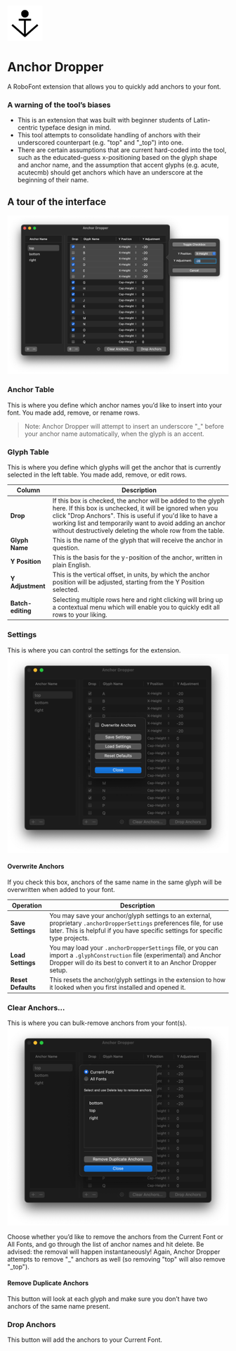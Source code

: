 <img src="source/resources/mechanic_icon.png"  width="80">

# Anchor Dropper

A RoboFont extension that allows you to quickly add anchors to your font.

### A warning of the tool’s biases
- This is an extension that was built with beginner students of Latin-centric typeface design in mind.
- This tool attempts to consolidate handling of anchors with their underscored counterpart (e.g. "top" and "_top") into one.
- There are certain assumptions that are current hard-coded into the tool, such as the educated-guess x-positioning based on the glyph shape and anchor name, and the assumption that accent glyphs (e.g. acute, acutecmb) should get anchors which have an underscore at the beginning of their name.

## A tour of the interface

![](source/resources/ui-main.png)

### Anchor Table
This is where you define which anchor names you’d like to insert into your font. You made add, remove, or rename rows.
> Note: Anchor Dropper will attempt to insert an underscore "_" before your anchor name automatically, when the glyph is an accent.

###  Glyph Table
This is where you define which glyphs will get the anchor that is currently selected in the left table. You made add, remove, or edit rows.

| Column | Description |
| --- | --- |
| **Drop** | If this box is checked, the anchor will be added to the glyph here. If this box is unchecked, it will be ignored when you click "Drop Anchors". This is useful if you'd like to have a working list and temporarily want to avoid adding an anchor without destructively deleting the whole row from the table. |
| **Glyph Name** | This is the name of the glyph that will receive the anchor in question. |
| **Y Position** | This is the basis for the y-position of the anchor, written in plain English. |
| **Y Adjustment** | This is the vertical offset, in units, by which the anchor position will be adjusted, starting from the Y Position selected. |
| **Batch-editing** | Selecting multiple rows here and right clicking will bring up a contextual menu which will enable you to quickly edit all rows to your liking. |

### Settings
This is where you can control the settings for the extension.
![](source/resources/ui-settings.png)
#### Overwrite Anchors
If you check this box, anchors of the same name in the same glyph will be overwritten when added to your font.

| Operation | Description |
| --- | --- |
| **Save Settings** | You may save your anchor/glyph settings to an external, proprietary `.anchorDropperSettings` preferences file, for use later. This is helpful if you have specific settings for specific type projects. |
| **Load Settings** | You may load your `.anchorDropperSettings` file, or you can import a `.glyphConstruction` file (experimental) and Anchor Dropper will do its best to convert it to an Anchor Dropper setup. |
| **Reset Defaults** | This resets the anchor/glyph settings in the extension to how it looked when you first installed and opened it. |

### Clear Anchors...
This is where you can bulk-remove anchors from your font(s). ![](source/resources/ui-clear_anchors.png)

Choose whether you’d like to remove the anchors from the Current Font or All Fonts, and go through the list of anchor names and hit delete. Be advised: the removal will happen instantaneously! Again, Anchor Dropper attempts to remove "\_" anchors as well (so removing "top" will also remove "\_top").

#### Remove Duplicate Anchors
This button will look at each glyph and make sure you don’t have two anchors of the same name present.

### Drop Anchors
This button will add the anchors to your Current Font.



